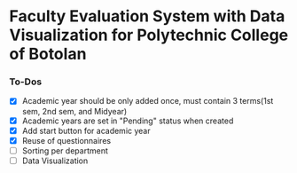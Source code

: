 # Faculty Evaluation System with Data Visualization for Polytechnic College of Botolan


### To-Dos 
- [x] Academic year should be only added once, must contain 3 terms(1st sem, 2nd sem, and Midyear)
- [x] Academic years are set in "Pending" status when created
- [x] Add start button for academic year
- [x] Reuse of questionnaires
- [ ] Sorting per department
- [ ] Data Visualization
